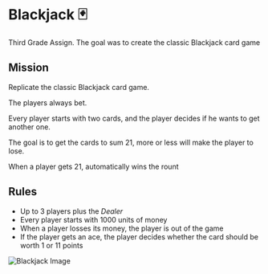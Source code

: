# Blackjack 🃏
Third Grade Assign. The goal was to create the classic Blackjack card game

## Mission
Replicate the classic Blackjack card game. 

The players always bet.

Every player starts with two cards, and the player decides if he wants to get another one.

The goal is to get the cards to sum 21, more or less will make the player to lose.

When a player gets 21, automatically wins the rount

## Rules
- Up to 3 players plus the *Dealer*
- Every player starts with 1000 units of money
- When a player losses its money, the player is out of the game
- If the player gets an ace, the player decides whether the card should be worth 1 or 11 points

![Blackjack Image](https://user-images.githubusercontent.com/88684972/184258780-1869d9b1-2bf5-4478-ad34-456c79e84478.png)
